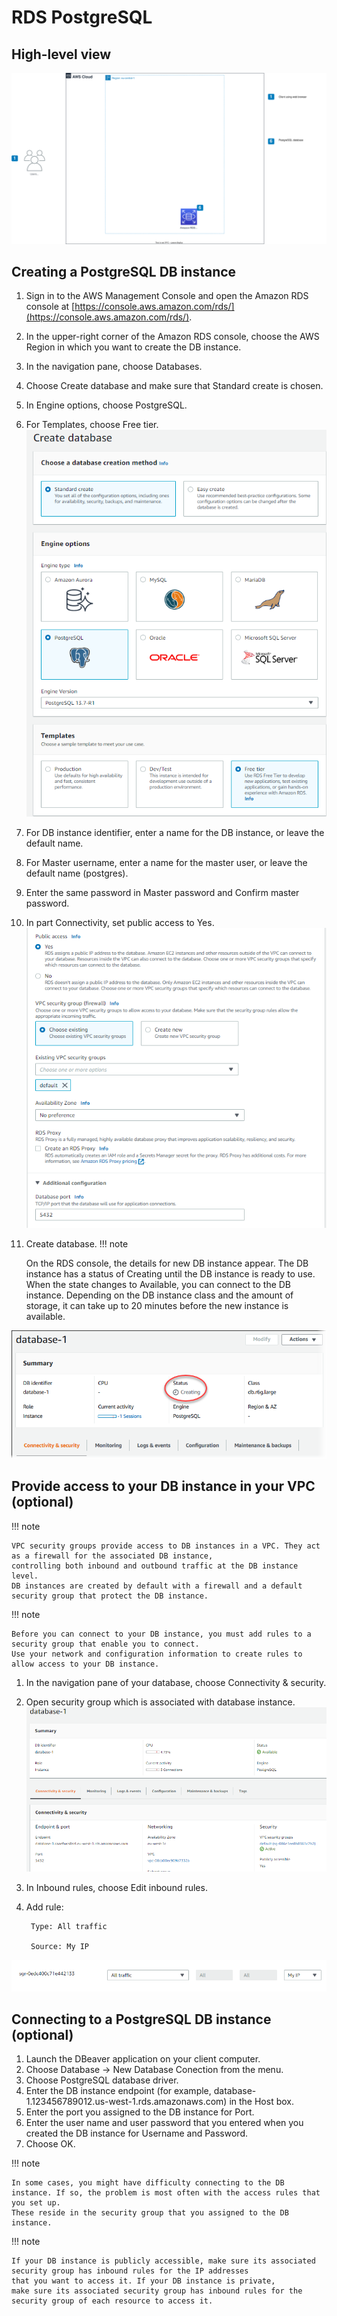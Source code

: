 # RDS PostgreSQL

High-level view
-------------------------
![Screenshot](../../img/postgreSQL_diagram_step_2_postgresql-Page-1.drawio.svg)

Creating a PostgreSQL DB instance
-------------------------

1. Sign in to the AWS Management Console and open the Amazon RDS console at [https://console.aws.amazon.com/rds/](https://console.aws.amazon.com/rds/).
2. In the upper-right corner of the Amazon RDS console, choose the AWS Region in which you want to create the DB instance.
3. In the navigation pane, choose Databases.
4. Choose Create database and make sure that Standard create is chosen.
5. In Engine options, choose PostgreSQL.
6. For Templates, choose Free tier.
![Screenshot](../../img/rds_1.png)
7. For DB instance identifier, enter a name for the DB instance, or leave the default name.
8. For Master username, enter a name for the master user, or leave the default name (postgres).
9. Enter the same password in Master password and Confirm master password.
10. In part Connectivity, set public access to Yes.
![Screenshot](../../img/rds_3.png)
11. Create database.
!!! note

	On the RDS console, the details for new DB instance appear. 
	The DB instance has a status of Creating until the DB instance is ready to use. 
	When the state changes to Available, you can connect to the DB instance. 
	Depending on the DB instance class and the amount of storage, it can take up to 20 minutes before the new instance is available.

![Screenshot](../../img/rds_2.png)

Provide access to your DB instance in your VPC (optional)
-------------------------

!!! note

	VPC security groups provide access to DB instances in a VPC. They act as a firewall for the associated DB instance, 
	controlling both inbound and outbound traffic at the DB instance level. 
	DB instances are created by default with a firewall and a default security group that protect the DB instance.
	
!!! note

	Before you can connect to your DB instance, you must add rules to a security group that enable you to connect. 
	Use your network and configuration information to create rules to allow access to your DB instance.
	
1. In the navigation pane of your database, choose Connectivity & security.
2. Open security group which is associated with database instance.
![Screenshot](../../img/rds_4.PNG)
3. In Inbound rules, choose Edit inbound rules.
4. Add rule:

		Type: All traffic
	
		Source: My IP
	
![Screenshot](../../img/rds_5.PNG)
	
Connecting to a PostgreSQL DB instance (optional)
-------------------------

1. Launch the DBeaver application on your client computer.
2. Choose Database -> New Database Conection from the menu.
3. Choose PostgreSQL database driver.
4. Enter the DB instance endpoint (for example, database-1.123456789012.us-west-1.rds.amazonaws.com) in the Host box.
5. Enter the port you assigned to the DB instance for Port. 
6. Enter the user name and user password that you entered when you created the DB instance for Username and Password.
7. Choose OK.

!!! note

	In some cases, you might have difficulty connecting to the DB instance. If so, the problem is most often with the access rules that you set up. 
	These reside in the security group that you assigned to the DB instance.
	
!!! note

	If your DB instance is publicly accessible, make sure its associated security group has inbound rules for the IP addresses 
	that you want to access it. If your DB instance is private, 
	make sure its associated security group has inbound rules for the security group of each resource to access it.